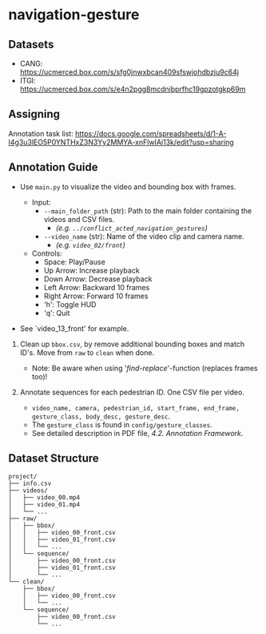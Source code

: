 # navigation-gesture

## Datasets
- CANG: https://ucmerced.box.com/s/sfg0jnwxbcan409sfswjohdbzju9c64j
- ITGI: https://ucmerced.box.com/s/e4n2pgg8mcdnibprfhc19gpzotgkp69m

## Assigning
Annotation task list: https://docs.google.com/spreadsheets/d/1-A-I4g3u3lEO5P0YNTHxZ3N3Yy2MMYA-xnFlwIAi13k/edit?usp=sharing

## Annotation Guide

<!-- 1. Edit videos
    1. `concat_videos` concatenates videos
        1. With given 'search word' *(eg. "front")*
        1. Automatic finds all 'search words'
        1. Specific videos
    1. `cut_video` cuts videos to new files -->

<!-- 1. Extract pedestrian bboxes with `scripts/extract_person_video.py`. -->

- Use `main.py` to visualize the video and bounding box with frames.
    - Input:
        - `--main_folder_path` (str): Path to the main folder containing the videos and CSV files.
            - *(e.g. `../conflict_acted_navigation_gestures`)*
        - `--video_name` (str): Name of the video clip and camera name.
            - *(e.g. `video_02/front`)*
    - Controls:
        - Space:        Play/Pause
        - Up Arrow:     Increase playback
        - Down Arrow:   Decrease playback
        - Left Arrow:   Backward 10 frames
        - Right Arrow:  Forward 10 frames
        - 'h':          Toggle HUD
        - 'q':          Quit

- See `video_13_front' for example.

1. Clean up `bbox.csv`, by remove additional bounding boxes and match ID's. Move from `raw` to `clean` when done.
    - Note: Be aware when using '*find-replace*'-function (replaces frames too)!

1. Annotate sequences for each pedestrian ID. One CSV file per video.
    - `video_name, camera, pedestrian_id, start_frame, end_frame, gesture_class, body_desc, gesture_desc`.
    <!-- ego_driver_mask,  -->
    - The `gesture_class` is found in `config/gesture_classes`.
    - See detailed description in PDF file, *4.2. Annotation Framework*.
    
<!-- 1. *Optional, `scripts/stretch_annotations.py` stretches frame-stamps to each frame, including bboxes.* -->

## Dataset Structure
```
project/
├── info.csv
├── videos/
│   ├── video_00.mp4
│   ├── video_01.mp4
│   └── ...
├── raw/
│   ├── bbox/
│   │   ├── video_00_front.csv
│   │   ├── video_01_front.csv
│   │   └── ...
│   └── sequence/
│       ├── video_00_front.csv
│       ├── video_01_front.csv
│       └── ...
└── clean/
    ├── bbox/
    │   ├── video_00_front.csv
    │   └── ...
    └── sequence/
        ├── video_00_front.csv
        └── ...
```

<!-- ## Relocate frame
`retrieve_frame` look ups the first and last frame, to relocate the original frame cut. It matches the each frame. -->

<!-- ## Future Work
- Expand dataset to include none-direct gestures too. -->